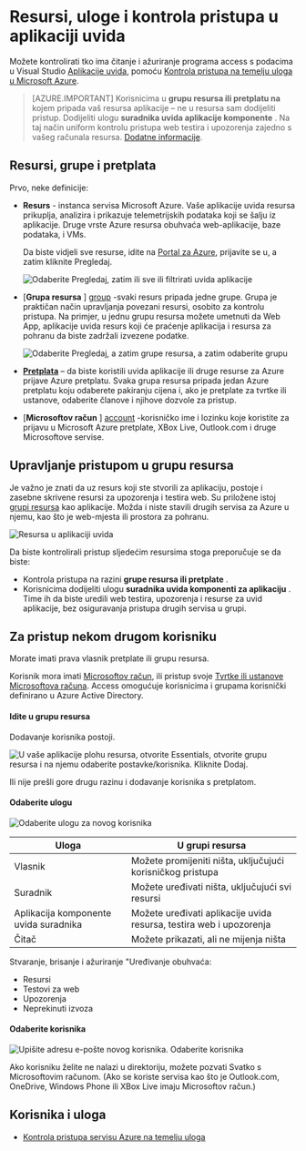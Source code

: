 <properties
    pageTitle="Resursi, uloge i kontrola pristupa u aplikaciji uvida"
    description="Vlasnici, suradnici i čitatelji uvida u vašoj tvrtki ili ustanovi."
    services="application-insights"
    documentationCenter=""
    authors="alancameronwills"
    manager="douge"/>

<tags
    ms.service="application-insights"
    ms.workload="tbd"
    ms.tgt_pltfrm="ibiza"
    ms.devlang="na"
    ms.topic="article"
    ms.date="05/07/2016"
    ms.author="awills"/>

# <a name="resources-roles-and-access-control-in-application-insights"></a>Resursi, uloge i kontrola pristupa u aplikaciji uvida

Možete kontrolirati tko ima čitanje i ažuriranje programa access s podacima u Visual Studio [Aplikacije uvida][start], pomoću [Kontrola pristupa na temelju uloga u Microsoft Azure](../active-directory/role-based-access-control-configure.md).

> [AZURE.IMPORTANT] Korisnicima u **grupu resursa ili pretplatu na** kojem pripada vaš resursa aplikacije – ne u resursa sam dodijeliti pristup. Dodijeliti ulogu **suradnika uvida aplikacije komponente** . Na taj način uniform kontrolu pristupa web testira i upozorenja zajedno s vašeg računala resursa. [Dodatne informacije](#access).


## <a name="resources-groups-and-subscriptions"></a>Resursi, grupe i pretplata

Prvo, neke definicije:

* **Resurs** - instanca servisa Microsoft Azure. Vaše aplikacije uvida resursa prikuplja, analizira i prikazuje telemetrijskih podataka koji se šalju iz aplikacije.  Druge vrste Azure resursa obuhvaća web-aplikacije, baze podataka, i VMs.

    Da biste vidjeli sve resurse, idite na [Portal za Azure][portal], prijavite se u, a zatim kliknite Pregledaj.

    ![Odaberite Pregledaj, zatim ili sve ili filtrirati uvida aplikacije](./media/app-insights-resources-roles-access-control/10-browse.png)

<a name="resource-group"></a>

* [**Grupa resursa** ] [ group] -svaki resurs pripada jedne grupe. Grupa je praktičan način upravljanja povezani resursi, osobito za kontrolu pristupa. Na primjer, u jednu grupu resursa možete umetnuti da Web App, aplikacije uvida resurs koji će praćenje aplikacija i resursa za pohranu da biste zadržali izvezene podatke.


    ![Odaberite Pregledaj, a zatim grupe resursa, a zatim odaberite grupu](./media/app-insights-resources-roles-access-control/11-group.png)

* [**Pretplata**](https://manage.windowsazure.com) – da biste koristili uvida aplikacije ili druge resurse za Azure prijave Azure pretplatu. Svaka grupa resursa pripada jedan Azure pretplatu koju odaberete pakiranju cijena i, ako je pretplate za tvrtke ili ustanove, odaberite članove i njihove dozvole za pristup.
* [**Microsoftov račun** ] [ account] -korisničko ime i lozinku koje koristite za prijavu u Microsoft Azure pretplate, XBox Live, Outlook.com i druge Microsoftove servise.


## <a name="access"></a>Upravljanje pristupom u grupu resursa

Je važno je znati da uz resurs koji ste stvorili za aplikaciju, postoje i zasebne skrivene resursi za upozorenja i testira web. Su priložene istoj [grupi resursa](#resource-group) kao aplikacije. Možda i niste stavili drugih servisa za Azure u njemu, kao što je web-mjesta ili prostora za pohranu.

![Resursa u aplikaciji uvida](./media/app-insights-resources-roles-access-control/00-resources.png)

Da biste kontrolirali pristup sljedećim resursima stoga preporučuje se da biste:

* Kontrola pristupa na razini **grupe resursa ili pretplate** .
* Korisnicima dodijeliti ulogu **suradnika uvida komponenti za aplikaciju** . Time ih da biste uredili web testira, upozorenja i resurse za uvid aplikacije, bez osiguravanja pristupa drugih servisa u grupi.

## <a name="to-provide-access-to-another-user"></a>Za pristup nekom drugom korisniku

Morate imati prava vlasnik pretplate ili grupu resursa.

Korisnik mora imati [Microsoftov račun][account], ili pristup svoje [Tvrtke ili ustanove Microsoftova računa](..\active-directory\sign-up-organization.md). Access omogućuje korisnicima i grupama korisnički definirano u Azure Active Directory.

#### <a name="navigate-to-the-resource-group"></a>Idite u grupu resursa

Dodavanje korisnika postoji.

![U vaše aplikacije plohu resursa, otvorite Essentials, otvorite grupu resursa i na njemu odaberite postavke/korisnika. Kliknite Dodaj.](./media/app-insights-resources-roles-access-control/01-add-user.png)

Ili nije prešli gore drugu razinu i dodavanje korisnika s pretplatom.

#### <a name="select-a-role"></a>Odaberite ulogu

![Odaberite ulogu za novog korisnika](./media/app-insights-resources-roles-access-control/03-role.png)

Uloga | U grupi resursa
---|---
Vlasnik | Možete promijeniti ništa, uključujući korisničkog pristupa
Suradnik | Možete uređivati ništa, uključujući svi resursi
Aplikacija komponente uvida suradnika | Možete uređivati aplikacije uvida resursa, testira web i upozorenja
Čitač | Možete prikazati, ali ne mijenja ništa

Stvaranje, brisanje i ažuriranje "Uređivanje obuhvaća:

* Resursi
* Testovi za web
* Upozorenja
* Neprekinuti izvoza

#### <a name="select-the-user"></a>Odaberite korisnika


![Upišite adresu e-pošte novog korisnika. Odaberite korisnika](./media/app-insights-resources-roles-access-control/04-user.png)

Ako korisniku želite ne nalazi u direktoriju, možete pozvati Svatko s Microsoftovim računom.
(Ako se koriste servisa kao što je Outlook.com, OneDrive, Windows Phone ili XBox Live imaju Microsoftov račun.)



## <a name="users-and-roles"></a>Korisnika i uloga

* [Kontrola pristupa servisu Azure na temelju uloga](../active-directory/role-based-access-control-configure.md)



<!--Link references-->

[account]: https://account.microsoft.com
[group]: ../resource-group-overview.md
[portal]: https://portal.azure.com/
[start]: app-insights-overview.md
